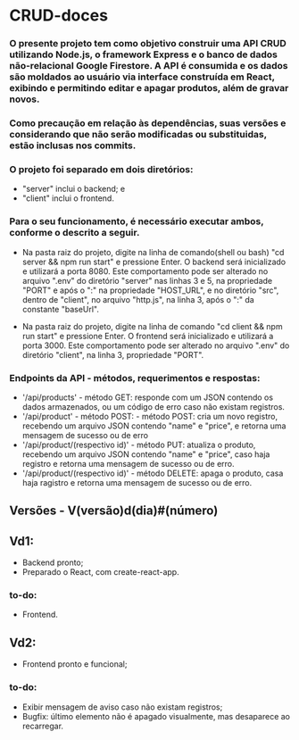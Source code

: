 # CRUD-doces

### O presente projeto tem como objetivo construir uma API CRUD utilizando Node.js, o framework Express e  o banco de dados não-relacional Google Firestore. A API é consumida e os dados são moldados ao usuário via interface construída em React, exibindo e permitindo editar e apagar produtos, além de gravar novos.


### Como precaução em relação às dependências, suas versões e considerando que não serão modificadas ou substituidas, estão inclusas nos commits.


### O projeto foi separado em dois diretórios:
 - "server" inclui o backend; e
 - "client" inclui o frontend.

### Para o seu funcionamento, é necessário executar ambos, conforme o descrito a seguir.
 - Na pasta raiz do projeto, digite na linha de comando(shell ou bash) "cd server && npm run start" e pressione Enter. O backend será inicializado e utilizará a porta 8080. Este comportamento pode ser alterado no arquivo ".env" do diretório "server" nas linhas 3 e 5, na propriedade "PORT" e após o ":" na propriedade "HOST_URL", e no diretório "src", dentro de "client", no arquivo "http.js", na linha 3, após o ":" da constante "baseUrl". 


 - Na pasta raiz do projeto, digite na linha de comando "cd client && npm run start" e pressione Enter. O frontend será inicializado e utilizará a porta 3000. Este comportamento pode ser alterado no arquivo ".env" do diretório "client", na linha 3, propriedade "PORT".

### Endpoints da API - métodos, requerimentos e respostas:
 - '/api/products' - método GET: responde com um JSON contendo os dados armazenados, ou um código de erro caso não existam registros.
 - '/api/product' - método POST: - método POST: cria um novo registro, recebendo um arquivo JSON contendo "name" e "price", e retorna uma mensagem de sucesso ou de erro
 - '/api/product/(respectivo id)' - método PUT: atualiza o produto, recebendo um arquivo JSON contendo "name" e "price", caso haja registro e retorna uma mensagem de sucesso ou de erro.
 - '/api/product/(respectivo id)' - método DELETE: apaga o produto, casa haja ragistro e retorna uma mensagem de sucesso ou de erro.
 

## Versões - V(versão)d(dia)#(número)

## Vd1:
 - Backend pronto;
 - Preparado o React, com create-react-app.
### to-do:
 - Frontend.

## Vd2:
 - Frontend pronto e funcional;
### to-do:
 - Exibir mensagem de aviso caso não existam registros; 
 - Bugfix: último elemento não é apagado visualmente, mas desaparece ao recarregar.

 